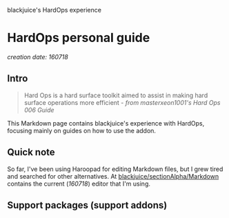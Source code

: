 blackjuice's HardOps experience

HardOps personal guide
======================
*creation date: 160718*

## Intro

> Hard Ops is a hard surface toolkit aimed to assist in making hard surface operations more efficient
*- from masterxeon1001's Hard Ops 006 Guide*

This Markdown page contains blackjuice's experience with HardOps, focusing mainly on guides on how to use the addon.


## Quick note

So far, I've been using Haroopad for editing Markdown files, but I grew tired and searched for other alternatives. At [blackjuice/sectionAlpha/Markdown](https://github.com/blackjuice/sectionAlpha/tree/master/Markdown) contains the current (*160718*) editor that I'm using.

## Support packages (support addons)
